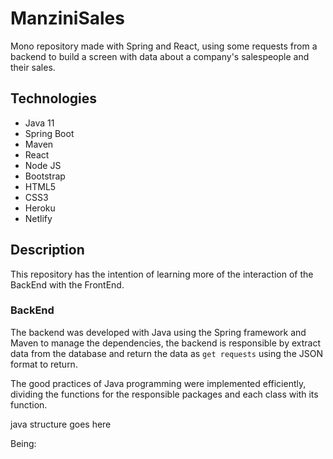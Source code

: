 # ManziniSales

Mono repository made with Spring and React, using some requests from a backend to build a screen with data about a company's salespeople and their sales.

## Technologies
- Java 11
- Spring Boot
- Maven 
- React
- Node JS
- Bootstrap
- HTML5
- CSS3
- Heroku
- Netlify

## Description

This repository has the intention of learning more of the interaction of the BackEnd with the FrontEnd. 

### BackEnd

The backend was developed with Java using the Spring framework and Maven to manage the dependencies, the backend is responsible by extract data from the database and
return the data as ```get requests``` using the JSON format to return.

The good practices of Java programming were implemented efficiently, dividing the functions for the responsible packages and each class with its function. 

java structure goes here

Being:
